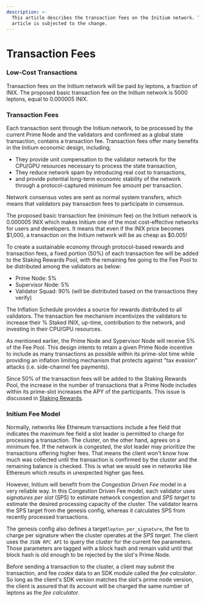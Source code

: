 ```yaml
---
description: >-
  This article describes the transaction fees on the Initium network. This
  article is subjected to the change.
---
```


# Transaction Fees

### Low-Cost Transactions&#x20;

Transaction fees on the Initium network will be paid by leptons, a fraction of INIX. The proposed basic transaction fee on the Initium network is 5000 leptons, equal to 0.000005 INIX.&#x20;

### Transaction Fees

Each transaction sent through the Initium network, to be processed by the current Prime Node and the validators and confirmed as a global state transaction, contains a transaction fee. Transaction fees offer many benefits in the Initium economic design, including;

* They provide unit compensation to the validator network for the CPU/GPU resources necessary to process the state transaction,
* They reduce network spam by introducing real cost to transactions,
* and provide potential long-term economic stability of the network through a protocol-captured minimum fee amount per transaction.

Network consensus votes are sent as normal system transfers, which means that validators pay transaction fees to participate in consensus.&#x20;

The proposed basic transaction fee (minimum fee) on the Initium network is 0.000005 INIX which makes Initium one of the most cost-effective networks for users and developers. It means that even if the INIX price becomes $1,000, a transaction on the Initium network will be as cheap as $0.005!

To create a sustainable economy through protocol-based rewards and transaction fees, a fixed portion (50%) of each transaction fee will be added to the Staking Rewards Pool, with the remaining fee going to the Fee Pool to be distributed among the validators as below:

* Prime Node: 5%
* Supervisor Node: 5%
* Validator Squad: 90% (will be distributed based on the transactions they verify)

The Inflation Schedule provides a source for rewards distributed to all validators. The transaction fee mechanism incentivizes the validators to increase their % Staked INIX, up-time, contribution to the network, and investing in their CPU/GPU resources.&#x20;

As mentioned earlier, the Prime Node and Sypervisor Node will receive 5% of the Fee Pool. This design intents to retain a given Prime Node incentive to include as many transactions as possible within its prime-slot time while providing an inflation limiting mechanism that protects against "tax evasion" attacks (i.e. side-channel fee payments).

Since 50% of the transaction fees will be added to the Staking Rewards Pool, the increase in the number of transactions that a Prime Node includes within its prime-slot increases the APY of the participants. This issue is discussed in [Staking Rewards](initium-tokenomics/staking-rewards.md#important-considerations).

### Initium Fee Model

Normally, networks like Ethereum transactions include a fee field that indicates the maximum fee field a slot leader is permitted to charge for processing a transaction. The cluster, on the other hand, agrees on a minimum fee. If the network is congested, the slot leader may prioritize the transactions offering higher fees. That means the client won't know how much was collected until the transaction is confirmed by the cluster and the remaining balance is checked. This is what we would see in networks like Ethereum which results in unexpected higher gas fees.&#x20;

However, Initium will benefit from the _Congestion Driven Fee_ model in a very reliable way. In this Congestion Driven Fee model, each validator uses _signatures per slot_ (SPS) to estimate network congestion and _SPS target_ to estimate the desired processing capacity of the cluster. The validator learns the SPS target from the genesis config, whereas it calculates SPS from recently processed transactions.&#x20;

The genesis config also defines a target`lepton_per_signature`, the fee to charge per signature when the cluster operates at the _SPS target_. The client uses the `JSON RPC API` to query the cluster for the current fee parameters. Those parameters are tagged with a block hash and remain valid until that block hash is old enough to be rejected by the slot's Prime Node.

Before sending a transaction to the cluster, a client may submit the transaction, and fee _codex_ data to an SDK module called the _fee calculator_. So long as the client's SDK version matches the slot's prime node version, the client is assured that its account will be charged the same number of leptons as the _fee calculator_.


